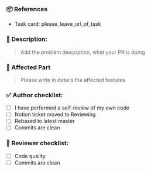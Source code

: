 ### 📦 References
- Task card: please_leave_url_of_task

### 🎯 Description:
> Add the problem description, what your PR is doing

### 📝 Affected Part
> Please write in details the affected features

### ✅ Author checklist:
- [ ] I have performed a self-review of my own code
- [ ] Notion ticket moved to Reviewing
- [ ] Rebased to latest master
- [ ] Commits are clean

### 👀 Reviewer checklist:
- [ ] Code quality
- [ ] Commits are clean

